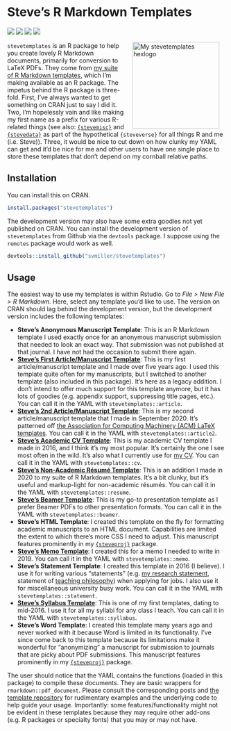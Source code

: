 
# Steve’s R Markdown Templates

[![](https://www.r-pkg.org/badges/version/stevetemplates?color=green)](https://cran.r-project.org/package=stevetemplates)
[![](http://cranlogs.r-pkg.org/badges/grand-total/stevetemplates?color=green)](https://cran.r-project.org/package=stevetemplates)
[![](http://cranlogs.r-pkg.org/badges/last-month/stevetemplates?color=green)](https://cran.r-project.org/package=stevetemplates)
[![](http://cranlogs.r-pkg.org/badges/last-week/stevetemplates?color=green)](https://cran.r-project.org/package=stevetemplates)

<img src="http://svmiller.com/images/stevetemplates-hexlogo.png" alt="My stevetemplates hexlogo" align="right" width="200" style="padding: 0 15px; float: right;"/>

`stevetemplates` is an R package to help you create lovely R Markdown
documents, primarily for conversion to LaTeX PDFs. They come from [my
suite of R Markdown
templates](https://github.com/svmiller/svm-r-markdown-templates), which
I’m making available as an R package. The impetus behind the R package
is three-fold. First, I’ve always wanted to get something on CRAN just
to say I did it. Two, I’m hopelessly vain and like making my first name
as a prefix for various R-related things (see also:
[`{stevemisc}`](http://svmiller.com/stevemisc/) and
[`{stevedata}`](http://svmiller.com/stevedata/) as part of the
hypothetical `{steveverse}` for all things R and me (i.e. Steve)).
Three, it would be nice to cut down on how clunky my YAML can get and
it’d be nice for me and other users to have one single place to store
these templates that don’t depend on my cornball relative paths.

## Installation

You can install this on CRAN.

``` r
install.packages("stevetemplates")
```

The development version may also have some extra goodies not yet
published on CRAN. You can install the development version of
`stevetemplates` from Github via the `devtools` package. I suppose using
the `remotes` package would work as well.

``` r
devtools::install_github("svmiller/stevetemplates")
```

## Usage

The easiest way to use my templates is within Rstudio. Go to *File \>
New File \> R Markdown*. Here, select any template you’d like to use.
The version on CRAN should lag behind the development version, but the
development version includes the following templates:

  - **Steve’s Anonymous Manuscript Template**: This is an R Markdown
    template I used exactly once for an anonymous manuscript submission
    that needed to look an exact way. That submission was not published
    at that journal. I have not had the occasion to submit there again.
  - [**Steve’s First Article/Manuscript
    Template**](http://svmiller.com/blog/2016/02/svm-r-markdown-manuscript/):
    This is my first article/manuscript template and I made over five
    years ago. I used this template quite often for my manuscripts, but
    I switched to another template (also included in this package). It’s
    here as a legacy addition. I don’t intend to offer much support for
    this template anymore, but it has lots of goodies (e.g. appendix
    support, suppressing title pages, etc.). You can call it in the YAML
    with `stevetemplates::article`.
  - [**Steve’s 2nd Article/Manuscript
    Template**](http://svmiller.com/blog/2020/09/another-rmarkdown-article-template/):
    This is my second article/manuscript template that I made in
    September 2020. It’s patterned off [the Association for Computing
    Machinery (ACM) LaTeX
    templates](https://www.latextemplates.com/template/acm-publications).
    You can call it in the YAML with `stevetemplates::article2`.
  - [**Steve’s Academic CV
    Template**](http://svmiller.com/blog/2016/03/svm-r-markdown-cv/):
    This is my academic CV template I made in 2016, and I think it’s my
    most popular. It’s certainly the one I see most often in the wild.
    It’s also what I currently use for [my CV](http://svmiller.com/cv/).
    You can call it in the YAML with `stevetemplates::cv`.
  - [**Steve’s Non-Academic Résumé
    Template**](http://svmiller.com/blog/2020/09/rmarkdown-template-non-academic-resume/):
    This is an addition I made in 2020 to my suite of R Markdown
    templates. It’s a bit clunky, but it’s useful and markup-light for
    non-academic résumés. You can call it in the YAML with
    `stevetemplates::resume`.
  - [**Steve’s Beamer
    Template**](http://svmiller.com/blog/2019/08/r-markdown-template-beamer-presentations/):
    This is my go-to presentation template as I prefer Beamer PDFs to
    other presentation formats. You can call it in the YAML with
    `stevetemplates::beamer`.
  - **Steve’s HTML Template**: I created this template on the fly for
    formatting academic manuscripts to an HTML document. Capabilities
    are limited the extent to which there’s more CSS I need to adjust.
    This manuscript features prominently in my
    [`{steveproj}`](https://github.com/svmiller/steveproj) package.
  - [**Steve’s Memo
    Template**](http://svmiller.com/blog/2019/06/r-markdown-memo-template/):
    I created this for a memo I needed to write in 2019. You can call it
    in the YAML with `stevetemplates::memo`.
  - **Steve’s Statement Template**: I created this template in 2016 (I
    believe). I use it for writing various “statements” (e.g. [my
    research
    statement](http://svmiller.com/docs/svm-research-statement.pdf),
    statement of [teaching
    philosophy](http://svmiller.com/docs/svm-teaching-philosophy.pdf))
    when applying for jobs. I also use it for miscellaneous university
    busy work. You can call it in the YAML with
    `stevetemplates::statement`.
  - [**Steve’s Syllabus
    Template**](http://svmiller.com/blog/2016/07/r-markdown-syllabus/):
    This is one of my first templates, dating to mid-2016. I use it for
    all my syllabi for any class I teach. You can call it in the YAML
    with `stevetemplates::syllabus`.
  - **Steve’s Word Template**: I created this template many years ago
    and never worked with it because Word is limited in its
    functionality. I’ve since come back to this template because its
    limitations make it wonderful for “anonymizing” a manuscript for
    submission to journals that are picky about PDF submissions. This
    manuscript features prominently in my
    [`{steveproj}`](https://github.com/svmiller/steveproj) package.

The user should notice that the YAML contains the functions (loaded in
this package) to compile these documents. They are basic wrappers for
`rmarkdown::pdf_document`. Please consult the corresponding posts and
[the template
repository](https://github.com/svmiller/stevetemplates/tree/master/inst/rmarkdown/templates)
for rudimentary examples and the underlying code to help guide your
usage. Importantly: some features/functionality might not be evident in
these templates because they may require other add-ons (e.g. R packages
or specialty fonts) that you may or may not have.
